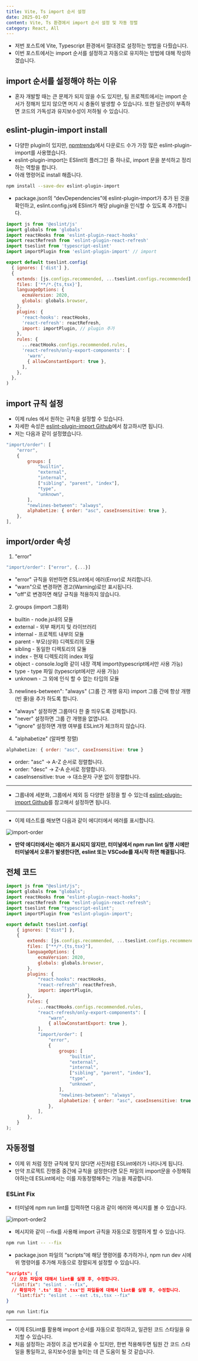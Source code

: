 ```yaml
---
title: Vite, Ts import 순서 설정
date: 2025-01-07
content: Vite, Ts 환경에서 import 순서 설정 및 자동 정렬
category: React, All
---
```


- 저번 포스트에 Vite, Typescript 환경에서 절대경로 설정하는 방법을 다뤘습니다.
- 이번 포스트에서는 import 순서를 설정하고 자동으로 유지하는 방법에 대해 작성하겠습니다.

## import 순서를 설정해야 하는 이유
- 혼자 개발할 때는 큰 문제가 되지 않을 수도 있지만, 팀 프로젝트에서는 import 순서가 정해저 있지 않으면 머지 시 충돌이 발생할 수 있습니다. 또한 일관성이 부족하면 코드의 가독성과 유지보수성이 저하될 수 있습니다.

## eslint-plugin-import install
- 다양한 plugin이 있지만, [npmtrends](https://npmtrends.com/)에서 다운로드 수가 가장 많은 eslint-plugin-import를 사용했습니다.
- eslint-plugin-import는 ESlint의 플러그인 중 하나로, import 문을 분석하고 정리하는 역할을 합니다.
- 아래 명령어로 install 해줍니다.

```bash
npm install --save-dev eslint-plugin-import
```

- package.json의 “devDependencies”에 eslint-plugin-import가 추가 된 것을 확인하고, eslint.config.js에 ESlint가 해당 plugin을 인식할 수 있도록 추가합니다.

```js
import js from '@eslint/js'
import globals from 'globals'
import reactHooks from 'eslint-plugin-react-hooks'
import reactRefresh from 'eslint-plugin-react-refresh'
import tseslint from 'typescript-eslint'
import importPlugin from 'eslint-plugin-import' // import

export default tseslint.config(
  { ignores: ['dist'] },
  {
    extends: [js.configs.recommended, ...tseslint.configs.recommended],
    files: ['**/*.{ts,tsx}'],
    languageOptions: {
      ecmaVersion: 2020,
      globals: globals.browser,
    },
    plugins: {
      'react-hooks': reactHooks,
      'react-refresh': reactRefresh,
      import: importPlugin, // plugin 추가
    },
    rules: {
      ...reactHooks.configs.recommended.rules,
      'react-refresh/only-export-components': [
        'warn',
        { allowConstantExport: true },
      ],
    },
  },
)
```

## import 규칙 설정
- 이제 rules 에서 원하는 규칙을 설정할 수 있습니다.
- 자세한 속성은 [eslint-plugin-import Github](https://github.com/import-js/eslint-plugin-import/blob/main/docs/rules/order.md)에서 참고하시면 됩니다.
- 저는 다음과 같이 설정했습니다.

```js
"import/order": [
    "error",
    {
        groups: [
            "builtin",
            "external",
            "internal",
            ["sibling", "parent", "index"],
            "type",
            "unknown",
        ],
        "newlines-between": "always",
        alphabetize: { order: "asc", caseInsensitive: true },
    },
],
```
## import/order 속성

1. "error"
```js
"import/order": ["error", {...}]
```
- "error" 규칙을 위반하면 ESLint에서 에러(Error)로 처리합니다.
- "warn"으로 변경하면 경고(Warning)로만 표시됩니다.
- "off"로 변경하면 해당 규칙을 적용하지 않습니다.

2. groups (import 그룹화)
- builtin - node.js내의 모듈
- external - 외부 패키지 및 라이브러리
- internal - 프로젝트 내부의 모듈
- parent - 부모(상위) 디렉토리의 모듈
- sibling - 동일한 디렉토리의 모듈
- index - 현재 디렉토리의 index 파일
- object - console.log와 같이 내장 객체 import(typescript에서만 사용 가능)
- type - type 파일 (typescript에서만 사용 가능)
- unknown - 그 외에 인식 할 수 없는 타입의 모듈

3. newlines-between": "always" (그룹 간 개행 유지)
import 그룹 간에 항상 개행(빈 줄)을 추가 하도록 합니다.
- "always" 설정하면 그룹마다 한 줄 띄우도록 강제합니다.
- "never" 설정하면 그룹 간 개행을 없앱니다.
- "ignore" 설정하면 개행 여부를 ESLint가 체크하지 않습니다.

4. "alphabetize" (알파벳 정렬)

```js
alphabetize: { order: "asc", caseInsensitive: true }
```

- order: "asc" → A-Z 순서로 정렬합니다.
- order: "desc" → Z-A 순서로 정렬합니다.
- caseInsensitive: true → 대소문자 구분 없이 정렬합니다.

-----
- 그룹내에 세분화, 그룹에서 제외 등 다양한 설정을 할 수 있는데 [eslint-plugin-import Github](https://github.com/import-js/eslint-plugin-import/blob/main/docs/rules/order.md)를 참고해서 설정하면 됩니다.
-----

- 이제 테스트를 해보면 다음과 같이 에디터에서 에러를 표시합니다.

![import-order](/import-order.png)

- **만약 에디터에서는 에러가 표시되지 않지만, 터미널에서 npm run lint 실행 시에만 터미널에서 오류가 발생한다면, eslint 또는 VSCode를 재시작 하면 해결됩니다.**

## 전체 코드
```js
import js from "@eslint/js";
import globals from "globals";
import reactHooks from "eslint-plugin-react-hooks";
import reactRefresh from "eslint-plugin-react-refresh";
import tseslint from "typescript-eslint";
import importPlugin from "eslint-plugin-import";

export default tseslint.config(
    { ignores: ["dist"] },
    {
        extends: [js.configs.recommended, ...tseslint.configs.recommended],
        files: ["**/*.{ts,tsx}"],
        languageOptions: {
            ecmaVersion: 2020,
            globals: globals.browser,
        },
        plugins: {
            "react-hooks": reactHooks,
            "react-refresh": reactRefresh,
            import: importPlugin,
        },
        rules: {
            ...reactHooks.configs.recommended.rules,
            "react-refresh/only-export-components": [
                "warn",
                { allowConstantExport: true },
            ],
            "import/order": [
                "error",
                {
                    groups: [
                        "builtin",
                        "external",
                        "internal",
                        ["sibling", "parent", "index"],
                        "type",
                        "unknown",
                    ],
                    "newlines-between": "always",
                    alphabetize: { order: "asc", caseInsensitive: true },
                },
            ],
        },
    }
);
```

## 자동정렬
- 이제 위 처럼 정한 규칙에 맞지 않다면 사진처럼 ESLint에러가 나타나게 됩니다.
- 만약 프로젝트 진행중 중간에 규칙을 설정한다면 모든 파일의 import문을 수정해줘야하는데 ESLint에서는 이를 자동정렬해주는 기능을 제공합니다.

### ESLint Fix
- 터미널에 npm run lint를 입력하면 다음과 같이 에러와 메시지를 볼 수 있습니다.

![import-order2](/import-order2.png)

- 메시지와 같이 --fix를 사용해 import 규칙을 자동으로 정렬하게 할 수 있습니다.

```bash
npm run lint -- --fix
```

- package.json 파일의 “scripts”에 해당 명령어를 추가하거나, npm run dev 시에 위 명령어를 추가해 자동으로 정렬되게 설정할 수 있습니다.

```json
"scripts": {
  // 모든 파일에 대해서 lint를 실행 후, 수정합니다.
  "lint:fix": "eslint . --fix",
  // 확장자가 '.ts' 또는 '.tsx'인 파일들에 대해서 lint를 실행 후, 수정합니다.
	"lint:fix": "eslint . --ext .ts,.tsx --fix"
}
```

```bash
npm run lint:fix
```

-----

- 이제 ESLint를 활용해 import 순서를 자동으로 정리하고, 일관된 코드 스타일을 유지할 수 있습니다.
- 처음 설정하는 과정이 조금 번거로울 수 있지만, 한번 적용해두면 팀원 간 코드 스타일을 통일하고, 유지보수성을 높이는 데 큰 도움이 될 것 같습니다.









